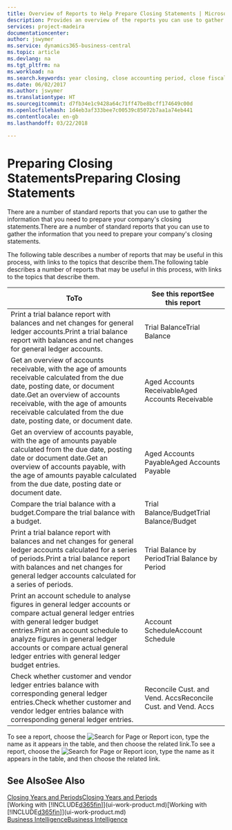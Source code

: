 ```yaml
---
title: Overview of Reports to Help Prepare Closing Statements | Microsoft Docs
description: Provides an overview of the reports you can use to gather information to prepare your company's closing statements when closing the fiscal year.
services: project-madeira
documentationcenter: 
author: jswymer
ms.service: dynamics365-business-central
ms.topic: article
ms.devlang: na
ms.tgt_pltfrm: na
ms.workload: na
ms.search.keywords: year closing, close accounting period, close fiscal year, aging, creditor payments, vendor payments, assets, liabilities, equity, analysis, reporting, financial report, business intelligence, BI, Power Bi, KPI
ms.date: 06/02/2017
ms.author: jswymer
ms.translationtype: HT
ms.sourcegitcommit: d7fb34e1c9428a64c71ff47be8bcff174649c00d
ms.openlocfilehash: 1d4eb3af333bee7c00539c85072b7aa1a74eb441
ms.contentlocale: en-gb
ms.lasthandoff: 03/22/2018

---
```

# <a name="preparing-closing-statements"></a><span data-ttu-id="02b4d-103">Preparing Closing Statements</span><span class="sxs-lookup"><span data-stu-id="02b4d-103">Preparing Closing Statements</span></span>
<span data-ttu-id="02b4d-104">There are a number of standard reports that you can use to gather the information that you need to prepare your company's closing statements.</span><span class="sxs-lookup"><span data-stu-id="02b4d-104">There are a number of standard reports that you can use to gather the information that you need to prepare your company's closing statements.</span></span>

<span data-ttu-id="02b4d-105">The following table describes a number of reports that may be useful in this process, with links to the topics that describe them.</span><span class="sxs-lookup"><span data-stu-id="02b4d-105">The following table describes a number of reports that may be useful in this process, with links to the topics that describe them.</span></span>

| <span data-ttu-id="02b4d-106">To</span><span class="sxs-lookup"><span data-stu-id="02b4d-106">To</span></span> | <span data-ttu-id="02b4d-107">See this report</span><span class="sxs-lookup"><span data-stu-id="02b4d-107">See this report</span></span> |
| --- | --- |
| <span data-ttu-id="02b4d-108">Print a trial balance report with balances and net changes for general ledger accounts.</span><span class="sxs-lookup"><span data-stu-id="02b4d-108">Print a trial balance report with balances and net changes for general ledger accounts.</span></span> |<span data-ttu-id="02b4d-109">Trial Balance</span><span class="sxs-lookup"><span data-stu-id="02b4d-109">Trial Balance</span></span> |
| <span data-ttu-id="02b4d-110">Get an overview of accounts receivable, with the age of amounts receivable calculated from the due date, posting date, or document date.</span><span class="sxs-lookup"><span data-stu-id="02b4d-110">Get an overview of accounts receivable, with the age of amounts receivable calculated from the due date, posting date, or document date.</span></span> |<span data-ttu-id="02b4d-111">Aged Accounts Receivable</span><span class="sxs-lookup"><span data-stu-id="02b4d-111">Aged Accounts Receivable</span></span> |
| <span data-ttu-id="02b4d-112">Get an overview of accounts payable, with the age of amounts payable calculated from the due date, posting date or document date.</span><span class="sxs-lookup"><span data-stu-id="02b4d-112">Get an overview of accounts payable, with the age of amounts payable calculated from the due date, posting date or document date.</span></span> |<span data-ttu-id="02b4d-113">Aged Accounts Payable</span><span class="sxs-lookup"><span data-stu-id="02b4d-113">Aged Accounts Payable</span></span> |
| <span data-ttu-id="02b4d-114">Compare the trial balance with a budget.</span><span class="sxs-lookup"><span data-stu-id="02b4d-114">Compare the trial balance with a budget.</span></span> |<span data-ttu-id="02b4d-115">Trial Balance/Budget</span><span class="sxs-lookup"><span data-stu-id="02b4d-115">Trial Balance/Budget</span></span> |
| <span data-ttu-id="02b4d-116">Print a trial balance report with balances and net changes for general ledger accounts calculated for a series of periods.</span><span class="sxs-lookup"><span data-stu-id="02b4d-116">Print a trial balance report with balances and net changes for general ledger accounts calculated for a series of periods.</span></span> |<span data-ttu-id="02b4d-117">Trial Balance by Period</span><span class="sxs-lookup"><span data-stu-id="02b4d-117">Trial Balance by Period</span></span> |
| <span data-ttu-id="02b4d-118">Print an account schedule to analyse figures in general ledger accounts or compare actual general ledger entries with general ledger budget entries.</span><span class="sxs-lookup"><span data-stu-id="02b4d-118">Print an account schedule to analyze figures in general ledger accounts or compare actual general ledger entries with general ledger budget entries.</span></span> |<span data-ttu-id="02b4d-119">Account Schedule</span><span class="sxs-lookup"><span data-stu-id="02b4d-119">Account Schedule</span></span> |
| <span data-ttu-id="02b4d-120">Check whether customer and vendor ledger entries balance with corresponding general ledger entries.</span><span class="sxs-lookup"><span data-stu-id="02b4d-120">Check whether customer and vendor ledger entries balance with corresponding general ledger entries.</span></span> |<span data-ttu-id="02b4d-121">Reconcile Cust. and Vend. Accs</span><span class="sxs-lookup"><span data-stu-id="02b4d-121">Reconcile Cust. and Vend. Accs</span></span> |

<span data-ttu-id="02b4d-122">To see a report, choose the ![Search for Page or Report](media/ui-search/search_small.png "Search for Page or Report icon") icon, type the name as it appears in the table, and then choose the related link.</span><span class="sxs-lookup"><span data-stu-id="02b4d-122">To see a report, choose the ![Search for Page or Report](media/ui-search/search_small.png "Search for Page or Report icon") icon, type the name as it appears in the table, and then choose the related link.</span></span>

## <a name="see-also"></a><span data-ttu-id="02b4d-123">See Also</span><span class="sxs-lookup"><span data-stu-id="02b4d-123">See Also</span></span>
[<span data-ttu-id="02b4d-124">Closing Years and Periods</span><span class="sxs-lookup"><span data-stu-id="02b4d-124">Closing Years and Periods</span></span>](year-close-years-periods.md)  
<span data-ttu-id="02b4d-125">[Working with [!INCLUDE[d365fin](includes/d365fin_md.md)]](ui-work-product.md)</span><span class="sxs-lookup"><span data-stu-id="02b4d-125">[Working with [!INCLUDE[d365fin](includes/d365fin_md.md)]](ui-work-product.md)</span></span>  
[<span data-ttu-id="02b4d-126">Business Intelligence</span><span class="sxs-lookup"><span data-stu-id="02b4d-126">Business Intelligence</span></span>](bi.md)

